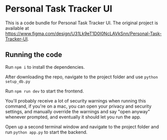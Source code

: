   # Personal Task Tracker UI

  This is a code bundle for Personal Task Tracker UI. The original project is available at https://www.figma.com/design/U31Lk9eT1D0l0NcLAVkSnn/Personal-Task-Tracker-UI.

  ## Running the code

  Run `npm i` to install the dependencies.

  After downloading the repo, navigate to the project folder and use `python setup_db.py`

  Run `npm run dev` to start the frontend.

  You'll probably receive a lot of security warnings when running this command, if you're on a mac, you can open your privacy and security settings, and manually override the warnings and say "open anyway" whenever prompted, and eventually it should let you run the app.

  Open up a second terminal window and navigate to the project folder and run `python app.py` to start the backend.
  
  
